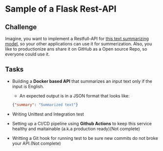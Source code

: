 # Sample of a Flask Rest-API

## Challenge

Imagine, you want to implement a Restfull-API for [this text summarizing model](https://huggingface.co/facebook/bart-large-cnn), so your other applications can use it for summerization. Also, you like to productionize ans share it on GitHub as a Open source Repo, so everyone could use it.

## Tasks

- Building a **Docker based API** that summarizes an input text only if the input is English.
  - An expected output is in a JSON format that looks like:

  ```json
  {"summary": "Summarized text"}
  ```

- Writing Unittest and Integration test
- Setting up a CI/CD pipeline using **Github Actions** to keep this service healthy and maitainable (a.k.a production ready)(Not complete)
- Writting a Git hook for running test to be sure new commits do not broke your API.(Not complete)

